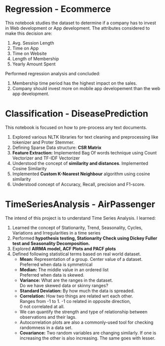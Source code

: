 # Regression - Ecommerce

This notebook studies the dataset to determine if a company has to invest in Web development or App development. 
The attributes considered to make this decision are:
1. Avg. Session Length	
2. Time on App	
3. Time on Website	
4. Length of Membership	
5. Yearly Amount Spent

Performed regression analysis and concluded:
1. Membership time period has the highest impact on the sales.
2. Company should invest more on mobile app developement than the web app development.



# Classification - DiseasePrediction

This notebook is focused on how to pre-process any text documents. 

1. Explored various NLTK libraries for text cleaning and preprocessing like tokenizer and Proter Stemmer.
2. Defining Sparse Data structure: **CSR Matrix** 
3. **Feature Extraction:** Implemented Bag Of words technique using Count Vectorizer and TF-IDF Vectorizer
4. Understood the concept of **similarity and distances**. Implemented Cosine Similarity
5. Implemented **Custom K-Nearest Neighbour** algorithm using cosine similarity
6. Understood concept of Accuracy, Recall, precision and F1-score.

# TimeSeriesAnalysis - AirPassenger

The intend of this project is to understand Time Series Analysis. 
I learned:

1. Learned the concept of Stationarity, Trend, Seasonality, Cycles, Variations and Irregularities in a time series
2. Performed **hypothesis testing, Stationarity Check using Dickey Fuller test  and  Seasonality Decomposition.**
3. Explored **AIRMA model, ACF Plots and PACF plots**
4. Defined following statistical terms based on real world dataset.</br>
   <ul>
   <li> <b>Mean:</b> Representation of a group. Center value of a dataset. </br>
                 Preferred when data is symmetrical </br>  </li>
   <li> <b>Median:</b> The middle value in an ordered list </br>
                 Preferred when data is skewed. </br> </li>
   <li> <b>Variance:</b> What are the ranges in the dataset. </br> 
                 Do we have skewed data or skinny ranges? </br> </li>
   <li> <b>Standard Deviation:</b> By how much the data is spreaded.</br> </li>
   <li> <b>Correlation:</b> How two things are related wrt each other. </br> 
                 Ranges from -1 to 1. -1 co related in opposite direction, </br>
                 0 not correlated at all.</br> </li>
   <li> We can quantify the strength and type of relationship between observations and their lags.</br> </li>
   <li> Autocorrelation plots are also a commonly-used tool for checking randomness in a data set. </li>
   <li> <b>Covariance:</b> Two random variables are changing similarly. If one is increasing the other is also increasing. The same goes with lesser.</li>
 </ul>

